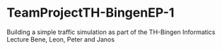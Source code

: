 # TeamProjectTH-BingenEP-1

Building a simple traffic simulation as part of the TH-Bingen Informatics Lecture
Bene, Leon, Peter and Janos
